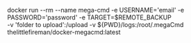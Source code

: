docker run --rm --name mega-cmd -e USERNAME='email' -e PASSWORD='password' -e TARGET=$REMOTE_BACKUP \
-v 'folder to upload':/upload -v ${PWD}/logs:/root/.megaCmd thelittlefireman/docker-megacmd:latest
